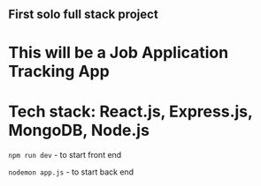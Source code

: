 ## First solo full stack project

# This will be a Job Application Tracking App

# Tech stack: React.js, Express.js, MongoDB, Node.js

`npm run dev` - to start front end

`nodemon app.js` - to start back end
